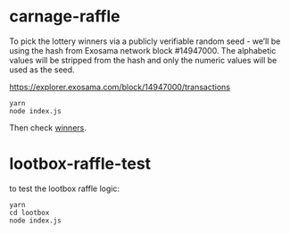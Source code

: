 # carnage-raffle

To pick the lottery winners via a publicly verifiable random seed - we’ll be using the hash from Exosama network block #14947000. The alphabetic values will be stripped from the hash and only the numeric values will be used as the seed.

https://explorer.exosama.com/block/14947000/transactions

```
yarn
node index.js
```

Then check [winners](./winners.json).

# lootbox-raffle-test

to test the lootbox raffle logic:

```
yarn
cd lootbox
node index.js

```
